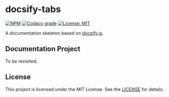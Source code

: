 # docsify-tabs

[![NPM](https://img.shields.io/npm/v/docsify-tabs.svg?style=flat-square)](https://www.npmjs.com/package/docsify-tabs)
[![Codacy grade](https://img.shields.io/codacy/grade/88939149488a4ab69e0b63f256d2c22f.svg?style=flat-square)](https://www.codacy.com/app/jhildenbiddle/docsify-tabs?utm_source=github.com&amp;utm_medium=referral&amp;utm_content=jhildenbiddle/docsify-tabs&amp;utm_campaign=Badge_Grade)
[![License: MIT](https://img.shields.io/badge/License-MIT-yellow.svg?style=flat-square)](https://github.com/IgorKerstges/docs-skeleton/blob/master/LICENSE)


A documentation skeleton based on [docsify.js](https://docsify.js.org).

## Documentation Project

To be revisited..

## License

This project is licensed under the MIT License. See the [LICENSE](https://github.com/IgorKerstges/docs-skeleton/blob/master/LICENSE) for details.